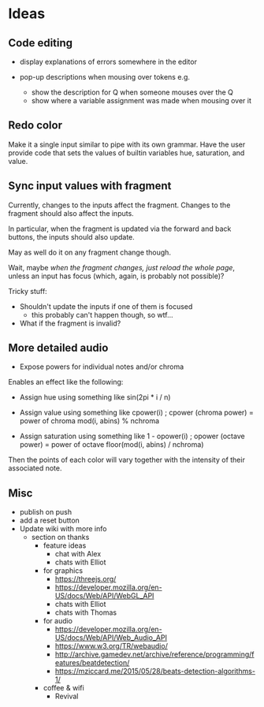 # Ideas

## Code editing

- display explanations of errors somewhere in the editor

- pop-up descriptions when mousing over tokens
  e.g.
    - show the description for Q when someone mouses over the Q
    - show where a variable assignment was made when mousing over it

## Redo color

Make it a single input similar to pipe with its own grammar. Have the user
provide code that sets the values of builtin variables hue, saturation, and
value.

## Sync input values with fragment

Currently, changes to the inputs affect the fragment. Changes to the fragment
should also affect the inputs.

In particular, when the fragment is updated via the forward and back buttons,
the inputs should also update.

May as well do it on any fragment change though.

Wait, maybe _when the fragment changes, just reload the whole page_, unless an
input has focus (which, again, is probably not possible)?

Tricky stuff:

- Shouldn't update the inputs if one of them is focused
  - this probably can't happen though, so wtf...
- What if the fragment is invalid?

## More detailed audio

- Expose powers for individual notes and/or chroma

Enables an effect like the following:

  - Assign hue using something like sin(2pi * i / n)

  - Assign value using something like cpower(i)
      ; cpower (chroma power) = power of chroma mod(i, abins) % nchroma

  - Assign saturation using something like 1 - opower(i)
      ; opower (octave power) = power of octave floor(mod(i, abins) / nchroma)

Then the points of each color will vary together with the intensity of their
associated note.

## Misc

- publish on push
- add a reset button
- Update wiki with more info
  - section on thanks
    - feature ideas
      - chat with Alex
      - chats with Elliot
    - for graphics
      - https://threejs.org/
      - https://developer.mozilla.org/en-US/docs/Web/API/WebGL_API
      - chats with Elliot
      - chats with Thomas
    - for audio
      - https://developer.mozilla.org/en-US/docs/Web/API/Web_Audio_API
      - https://www.w3.org/TR/webaudio/
      - http://archive.gamedev.net/archive/reference/programming/features/beatdetection/
      - https://mziccard.me/2015/05/28/beats-detection-algorithms-1/
    - coffee & wifi
      - Revival
